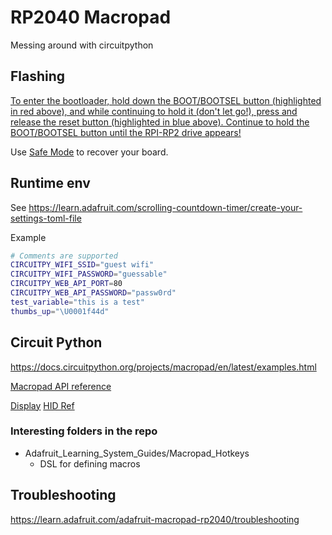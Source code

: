 # RP2040 Macropad

Messing around with circuitpython

## Flashing

[To enter the bootloader, hold down the BOOT/BOOTSEL button (highlighted in red
above), and while continuing to hold it (don't let go!), press and release the
reset button (highlighted in blue above). Continue to hold the BOOT/BOOTSEL
button until the RPI-RP2 drive
appears!](https://learn.adafruit.com/adafruit-macropad-rp2040/circuitpython#:~:text=To%20enter%20the%20bootloader%2C%20hold%20down%20the%20BOOT/BOOTSEL%20button%20(highlighted%20in%20red%20above)%2C%20and%20while%20continuing%20to%20hold%20it%20(don%27t%20let%20go!)%2C%20press%20and%20release%20the%20reset%20button%20(highlighted%20in%20blue%20above).%20Continue%20to%20hold%20the%20BOOT/BOOTSEL%20button%20until%20the%20RPI%2DRP2%20drive%20appears!)

Use [Safe
Mode](https://learn.adafruit.com/adafruit-macropad-rp2040/circuitpython#safe-mode-3097754)
to recover your board.

## Runtime env

See https://learn.adafruit.com/scrolling-countdown-timer/create-your-settings-toml-file

Example

```sh
# Comments are supported
CIRCUITPY_WIFI_SSID="guest wifi"
CIRCUITPY_WIFI_PASSWORD="guessable"
CIRCUITPY_WEB_API_PORT=80
CIRCUITPY_WEB_API_PASSWORD="passw0rd"
test_variable="this is a test"
thumbs_up="\U0001f44d"
```

## Circuit Python

https://docs.circuitpython.org/projects/macropad/en/latest/examples.html

[Macropad API reference](https://docs.circuitpython.org/projects/macropad/en/latest/api.html#adafruit_macropad.MacroPad)

[Display](https://docs.circuitpython.org/projects/display_text/en/latest/)
[HID Ref](https://docs.circuitpython.org/projects/hid/en/latest/)

### Interesting folders in the repo

* Adafruit_Learning_System_Guides/Macropad_Hotkeys
  * DSL for defining macros


## Troubleshooting

<https://learn.adafruit.com/adafruit-macropad-rp2040/troubleshooting>
